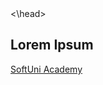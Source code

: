 <!DOCTYPE html>
<html lang="en">
<head>
<\head>
    <body>
  <h2>Lorem Ipsum</h2>
  
  <a href="https://k-ilieva.github.io/SoftUni-Web-Project/">SoftUni Academy</a>
 </body>
</html>

